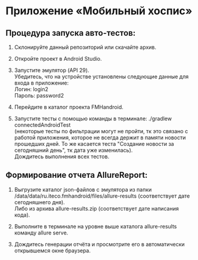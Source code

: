 # Приложение «Мобильный хоспис»
## Процедура запуска авто-тестов:
1. Склонируйте данный репозиторий или скачайте архив.

2. Откройте проект в Android Studio.

3. Запустите эмулятор (API 29).  
Убедитесь, что на устройстве установлены следующие данные для входа в приложение:  
Логин: login2  
Пароль: password2

4. Перейдите в каталог проекта FMHandroid.

5. Запустите тесты с помощью команды в терминале: ./gradlew connectedAndroidTest  
(некоторые тесты по фильтрации могут не пройти, тк это связано с работой приложения, которое не всегда держит в памяти новости прошедших дней. То же касается теста "Создание новости за сегодняшний день", тк дата уже изменилась).  
Дождитесь выполнения всех тестов.

## Формирование отчета AllureReport:
1. Выгрузите каталог json-файлов с эмулятора из папки /data/data/ru.iteco.fmhandroid/files/allure-results (соответствует дате сегодняшнего дня).  
Либо из архива allure-results.zip (соответствует дате написания кода).  

2. Выполните в терминале на уровне выше каталога allure-results команду allure serve.  

3. Дождитесь генерации отчёта и просмотрите его в автоматически открывшемся окне браузера.